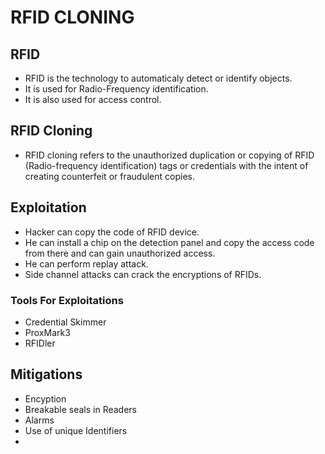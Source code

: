 # RFID CLONING
## RFID
- RFID  is the technology to automaticaly detect or identify objects.
-  It is used for Radio-Frequency identification.
-   It is also used for access control.
## RFID Cloning
- RFID cloning refers to the unauthorized duplication or copying of RFID (Radio-frequency identification) tags or credentials with the intent of creating counterfeit or fraudulent copies.
## Exploitation
- Hacker can copy the code of RFID device.
- He can install a chip on the detection panel and copy the access code from there and can gain unauthorized access.
- He can perform replay attack.
- Side channel attacks can crack the encryptions of RFIDs.
### Tools For Exploitations
- Credential Skimmer
- ProxMark3
- RFIDler

## Mitigations
- Encyption
- Breakable seals in Readers
- Alarms
- Use of unique Identifiers
- 




